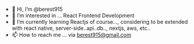 - 👋 Hi, I’m @berest915
- 👀 I’m interested in ... React Frontend Development
- 🌱 I’m currently learning Reactjs of course..., considering to be extended with react native, server-side..api..db.., nextjs, aws, etc..
- 📫 How to reach me ... via berest915@gmail.com

<!---
berest915/berest915 is a ✨ special ✨ repository because its `README.md` (this file) appears on your GitHub profile.
You can click the Preview link to take a look at your changes.
--->

